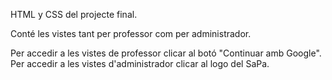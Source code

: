 HTML y CSS del projecte final.

Conté les vistes tant per professor com per administrador.

Per accedir a les vistes de professor clicar al botó "Continuar amb Google".
Per accedir a les vistes d'administrador clicar al logo del SaPa.
